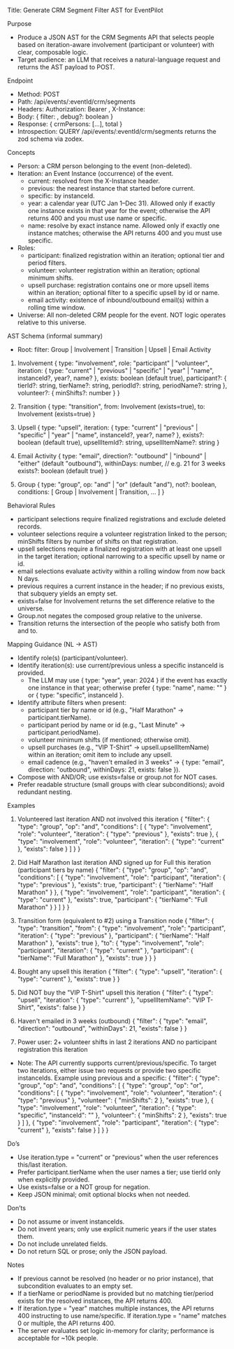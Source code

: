 Title: Generate CRM Segment Filter AST for EventPilot

Purpose
- Produce a JSON AST for the CRM Segments API that selects people based on iteration-aware involvement (participant or volunteer) with clear, composable logic.
- Target audience: an LLM that receives a natural-language request and returns the AST payload to POST.

Endpoint
- Method: POST
- Path: /api/events/:eventId/crm/segments
- Headers: Authorization: Bearer <token>, X-Instance: <currentInstanceId>
- Body: { filter: <AST>, debug?: boolean }
- Response: { crmPersons: [...], total }
- Introspection: QUERY /api/events/:eventId/crm/segments returns the zod schema via zodex.

Concepts
- Person: a CRM person belonging to the event (non-deleted).
- Iteration: an Event Instance (occurrence) of the event.
  - current: resolved from the X-Instance header.
  - previous: the nearest instance that started before current.
  - specific: by instanceId.
  - year: a calendar year (UTC Jan 1–Dec 31). Allowed only if exactly one instance exists in that year for the event; otherwise the API returns 400 and you must use name or specific.
  - name: resolve by exact instance name. Allowed only if exactly one instance matches; otherwise the API returns 400 and you must use specific.
- Roles:
  - participant: finalized registration within an iteration; optional tier and period filters.
  - volunteer: volunteer registration within an iteration; optional minimum shifts.
  - upsell purchase: registration contains one or more upsell items within an iteration; optional filter to a specific upsell by id or name.
  - email activity: existence of inbound/outbound email(s) within a rolling time window.
- Universe: All non-deleted CRM people for the event. NOT logic operates relative to this universe.

AST Schema (informal summary)
- Root: filter: Group | Involvement | Transition | Upsell | Email Activity

1) Involvement
{
  type: "involvement",
  role: "participant" | "volunteer",
  iteration: { type: "current" | "previous" | "specific" | "year" | "name", instanceId?, year?, name? },
  exists: boolean (default true),
  participant?: { tierId?: string, tierName?: string, periodId?: string, periodName?: string },
  volunteer?: { minShifts?: number }
}

2) Transition
{
  type: "transition",
  from: Involvement (exists=true),
  to:   Involvement (exists=true)
}

3) Upsell
{
  type: "upsell",
  iteration: { type: "current" | "previous" | "specific" | "year" | "name", instanceId?, year?, name? },
  exists?: boolean (default true),
  upsellItemId?: string,
  upsellItemName?: string
}

4) Email Activity
{
  type: "email",
  direction?: "outbound" | "inbound" | "either" (default "outbound"),
  withinDays: number,  // e.g. 21 for 3 weeks
  exists?: boolean (default true)
}

5) Group
{
  type: "group",
  op: "and" | "or" (default "and"),
  not?: boolean,
  conditions: [ Group | Involvement | Transition, ... ]
}

Behavioral Rules
- participant selections require finalized registrations and exclude deleted records.
- volunteer selections require a volunteer registration linked to the person; minShifts filters by number of shifts on that registration.
- upsell selections require a finalized registration with at least one upsell in the target iteration; optional narrowing to a specific upsell by name or id.
- email selections evaluate activity within a rolling window from now back N days.
- previous requires a current instance in the header; if no previous exists, that subquery yields an empty set.
- exists=false for Involvement returns the set difference relative to the universe.
- Group.not negates the composed group relative to the universe.
- Transition returns the intersection of the people who satisfy both from and to.

Mapping Guidance (NL → AST)
- Identify role(s) (participant/volunteer).
- Identify iteration(s): use current/previous unless a specific instanceId is provided.
  - The LLM may use { type: "year", year: 2024 } if the event has exactly one instance in that year; otherwise prefer { type: "name", name: "<instance name>" } or { type: "specific", instanceId }.
- Identify attribute filters when present:
  - participant tier by name or id (e.g., "Half Marathon" → participant.tierName).
  - participant period by name or id (e.g., "Last Minute" → participant.periodName).
  - volunteer minimum shifts (if mentioned; otherwise omit).
  - upsell purchases (e.g., "VIP T-Shirt" → upsell.upsellItemName) within an iteration; omit item to include any upsell.
  - email cadence (e.g., "haven't emailed in 3 weeks" → { type: "email", direction: "outbound", withinDays: 21, exists: false }).
- Compose with AND/OR; use exists=false or group.not for NOT cases.
- Prefer readable structure (small groups with clear subconditions); avoid redundant nesting.

Examples
1) Volunteered last iteration AND not involved this iteration
{
  "filter": {
    "type": "group",
    "op": "and",
    "conditions": [
      {
        "type": "involvement",
        "role": "volunteer",
        "iteration": { "type": "previous" },
        "exists": true
      },
      {
        "type": "involvement",
        "role": "volunteer",
        "iteration": { "type": "current" },
        "exists": false
      }
    ]
  }
}

2) Did Half Marathon last iteration AND signed up for Full this iteration (participant tiers by name)
{
  "filter": {
    "type": "group",
    "op": "and",
    "conditions": [
      {
        "type": "involvement",
        "role": "participant",
        "iteration": { "type": "previous" },
        "exists": true,
        "participant": { "tierName": "Half Marathon" }
      },
      {
        "type": "involvement",
        "role": "participant",
        "iteration": { "type": "current" },
        "exists": true,
        "participant": { "tierName": "Full Marathon" }
      }
    ]
  }
}

3) Transition form (equivalent to #2) using a Transition node
{
  "filter": {
    "type": "transition",
    "from": {
      "type": "involvement",
      "role": "participant",
      "iteration": { "type": "previous" },
      "participant": { "tierName": "Half Marathon" },
      "exists": true
    },
    "to": {
      "type": "involvement",
      "role": "participant",
      "iteration": { "type": "current" },
      "participant": { "tierName": "Full Marathon" },
      "exists": true
    }
}
}

4) Bought any upsell this iteration
{
  "filter": {
    "type": "upsell",
    "iteration": { "type": "current" },
    "exists": true
  }
}

5) Did NOT buy the "VIP T-Shirt" upsell this iteration
{
  "filter": {
    "type": "upsell",
    "iteration": { "type": "current" },
    "upsellItemName": "VIP T-Shirt",
    "exists": false
  }
}

6) Haven't emailed in 3 weeks (outbound)
{
  "filter": {
    "type": "email",
    "direction": "outbound",
    "withinDays": 21,
    "exists": false
  }
}

7) Power user: 2+ volunteer shifts in last 2 iterations AND no participant registration this iteration
- Note: The API currently supports current/previous/specific. To target two iterations, either issue two requests or provide two specific instanceIds. Example using previous and a specific:
{
  "filter": {
    "type": "group",
    "op": "and",
    "conditions": [
      {
        "type": "group",
        "op": "or",
        "conditions": [
          { "type": "involvement", "role": "volunteer", "iteration": { "type": "previous" }, "volunteer": { "minShifts": 2 }, "exists": true },
          { "type": "involvement", "role": "volunteer", "iteration": { "type": "specific", "instanceId": "<olderInstanceId>" }, "volunteer": { "minShifts": 2 }, "exists": true }
        ]
      },
      { "type": "involvement", "role": "participant", "iteration": { "type": "current" }, "exists": false }
    ]
  }
}

Do’s
- Use iteration.type = "current" or "previous" when the user references this/last iteration.
- Prefer participant.tierName when the user names a tier; use tierId only when explicitly provided.
- Use exists=false or a NOT group for negation.
- Keep JSON minimal; omit optional blocks when not needed.

Don’ts
- Do not assume or invent instanceIds.
- Do not invent years; only use explicit numeric years if the user states them.
- Do not include unrelated fields.
- Do not return SQL or prose; only the JSON payload.

Notes
- If previous cannot be resolved (no header or no prior instance), that subcondition evaluates to an empty set.
- If a tierName or periodName is provided but no matching tier/period exists for the resolved instances, the API returns 400.
- If iteration.type = "year" matches multiple instances, the API returns 400 instructing to use name/specific. If iteration.type = "name" matches 0 or multiple, the API returns 400.
- The server evaluates set logic in-memory for clarity; performance is acceptable for ~10k people.
